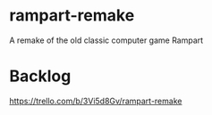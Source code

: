 # rampart-remake
A remake of the old classic computer game Rampart



# Backlog
https://trello.com/b/3Vi5d8Gv/rampart-remake
